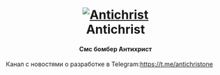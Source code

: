 <h1 align="center">
  <br>
  <a href="https://github.com/Lazarev33/antichrist"><img src="https://i.ibb.co/M9H0Hdp/142-1427050-sigil-of-baphomet-images-crazy-gallery-church-of-satan-logo.png" alt="Antichrist"></a>
  <br>
  Antichrist
  <br>
</h1>

<h4 align="center">Смс бомбер Антихрист</h4>

Канал с новостями о разработке в Telegram:https://t.me/antichristone
